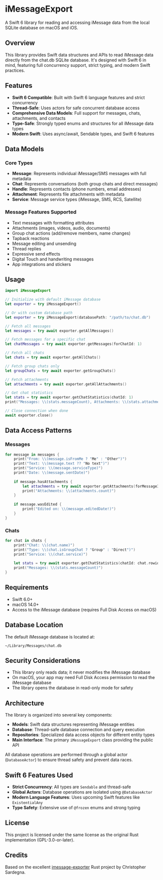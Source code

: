 # iMessageExport

A Swift 6 library for reading and accessing iMessage data from the local SQLite database on macOS and iOS.

## Overview

This library provides Swift data structures and APIs to read iMessage data directly from the chat.db SQLite database. It's designed with Swift 6 in mind, featuring full concurrency support, strict typing, and modern Swift practices.

## Features

- **Swift 6 Compatible**: Built with Swift 6 language features and strict concurrency
- **Thread-Safe**: Uses actors for safe concurrent database access
- **Comprehensive Data Models**: Full support for messages, chats, attachments, and contacts
- **Type-Safe**: Strongly typed enums and structures for all iMessage data types
- **Modern Swift**: Uses async/await, Sendable types, and Swift 6 features

## Data Models

### Core Types

- **Message**: Represents individual iMessage/SMS messages with full metadata
- **Chat**: Represents conversations (both group chats and direct messages)
- **Handle**: Represents contacts (phone numbers, email addresses)
- **Attachment**: Represents file attachments with metadata
- **Service**: Message service types (iMessage, SMS, RCS, Satellite)

### Message Features Supported

- Text messages with formatting attributes
- Attachments (images, videos, audio, documents)
- Group chat actions (add/remove members, name changes)
- Tapback reactions
- Message editing and unsending
- Thread replies
- Expressive send effects
- Digital Touch and handwriting messages
- App integrations and stickers

## Usage

```swift
import iMessageExport

// Initialize with default iMessage database
let exporter = try iMessageExport()

// Or with custom database path
let exporter = try iMessageExport(databasePath: "/path/to/chat.db")

// Fetch all messages
let messages = try await exporter.getAllMessages()

// Fetch messages for a specific chat
let chatMessages = try await exporter.getMessages(forChatId: 1)

// Fetch all chats
let chats = try await exporter.getAllChats()

// Fetch group chats only
let groupChats = try await exporter.getGroupChats()

// Fetch attachments
let attachments = try await exporter.getAllAttachments()

// Get chat statistics
let stats = try await exporter.getChatStatistics(chatId: 1)
print("Messages: \\(stats.messageCount), Attachments: \\(stats.attachmentCount)")

// Close connection when done
await exporter.close()
```

## Data Access Patterns

### Messages

```swift
for message in messages {
    print("From: \\(message.isFromMe ? "Me" : "Other")")
    print("Text: \\(message.text ?? "No text")")
    print("Service: \\(message.serviceType)")
    print("Date: \\(message.sentDate)")
    
    if message.hasAttachments {
        let attachments = try await exporter.getAttachments(forMessageId: message.rowid)
        print("Attachments: \\(attachments.count)")
    }
    
    if message.wasEdited {
        print("Edited on: \\(message.editedDate!)")
    }
}
```

### Chats

```swift
for chat in chats {
    print("Chat: \\(chat.name)")
    print("Type: \\(chat.isGroupChat ? "Group" : "Direct")")
    print("Service: \\(chat.service)")
    
    let stats = try await exporter.getChatStatistics(chatId: chat.rowid)
    print("Messages: \\(stats.messageCount)")
}
```

## Requirements

- Swift 6.0+
- macOS 14.0+
- Access to the iMessage database (requires Full Disk Access on macOS)

## Database Location

The default iMessage database is located at:
```
~/Library/Messages/chat.db
```

## Security Considerations

- This library only reads data; it never modifies the iMessage database
- On macOS, your app may need Full Disk Access permission to read the iMessage database
- The library opens the database in read-only mode for safety

## Architecture

The library is organized into several key components:

- **Models**: Swift data structures representing iMessage entities
- **Database**: Thread-safe database connection and query execution
- **Repositories**: Specialized data access objects for different entity types
- **Main Interface**: The primary `iMessageExport` class providing the public API

All database operations are performed through a global actor (`DatabaseActor`) to ensure thread safety and prevent data races.

## Swift 6 Features Used

- **Strict Concurrency**: All types are `Sendable` and thread-safe
- **Global Actors**: Database operations are isolated using `@DatabaseActor`
- **Modern Language Features**: Uses upcoming Swift features like `ExistentialAny`
- **Type Safety**: Extensive use of `@frozen` enums and strong typing

## License

This project is licensed under the same license as the original Rust implementation (GPL-3.0-or-later).

## Credits

Based on the excellent [imessage-exporter](https://github.com/ReagentX/imessage-exporter) Rust project by Christopher Sardegna.
